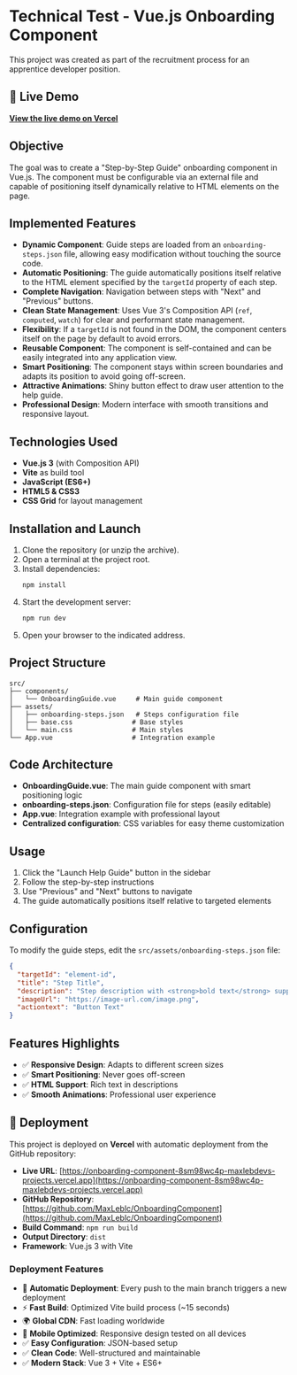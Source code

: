# Technical Test - Vue.js Onboarding Component

This project was created as part of the recruitment process for an apprentice developer position.

## 🌟 Live Demo

**[View the live demo on Vercel](https://onboarding-component-8sm98wc4p-maxlebdevs-projects.vercel.app)**

## Objective

The goal was to create a "Step-by-Step Guide" onboarding component in Vue.js. The component must be configurable via an external file and capable of positioning itself dynamically relative to HTML elements on the page.

## Implemented Features

- **Dynamic Component**: Guide steps are loaded from an `onboarding-steps.json` file, allowing easy modification without touching the source code.
- **Automatic Positioning**: The guide automatically positions itself relative to the HTML element specified by the `targetId` property of each step.
- **Complete Navigation**: Navigation between steps with "Next" and "Previous" buttons.
- **Clean State Management**: Uses Vue 3's Composition API (`ref`, `computed`, `watch`) for clear and performant state management.
- **Flexibility**: If a `targetId` is not found in the DOM, the component centers itself on the page by default to avoid errors.
- **Reusable Component**: The component is self-contained and can be easily integrated into any application view.
- **Smart Positioning**: The component stays within screen boundaries and adapts its position to avoid going off-screen.
- **Attractive Animations**: Shiny button effect to draw user attention to the help guide.
- **Professional Design**: Modern interface with smooth transitions and responsive layout.

## Technologies Used

- **Vue.js 3** (with Composition API)
- **Vite** as build tool
- **JavaScript (ES6+)**
- **HTML5 & CSS3**
- **CSS Grid** for layout management

## Installation and Launch

1. Clone the repository (or unzip the archive).
2. Open a terminal at the project root.
3. Install dependencies:
   ```bash
   npm install
   ```
4. Start the development server:
   ```bash
   npm run dev
   ```
5. Open your browser to the indicated address.

## Project Structure

```
src/
├── components/
│   └── OnboardingGuide.vue     # Main guide component
├── assets/
│   ├── onboarding-steps.json   # Steps configuration file
│   ├── base.css               # Base styles
│   └── main.css               # Main styles
└── App.vue                    # Integration example
```

## Code Architecture

- **OnboardingGuide.vue**: The main guide component with smart positioning logic
- **onboarding-steps.json**: Configuration file for steps (easily editable)
- **App.vue**: Integration example with professional layout
- **Centralized configuration**: CSS variables for easy theme customization

## Usage

1. Click the "Launch Help Guide" button in the sidebar
2. Follow the step-by-step instructions
3. Use "Previous" and "Next" buttons to navigate
4. The guide automatically positions itself relative to targeted elements

## Configuration

To modify the guide steps, edit the `src/assets/onboarding-steps.json` file:

```json
{
  "targetId": "element-id",
  "title": "Step Title",
  "description": "Step description with <strong>bold text</strong> support",
  "imageUrl": "https://image-url.com/image.png",
  "actiontext": "Button Text"
}
```

## Features Highlights

- ✅ **Responsive Design**: Adapts to different screen sizes
- ✅ **Smart Positioning**: Never goes off-screen
- ✅ **HTML Support**: Rich text in descriptions
- ✅ **Smooth Animations**: Professional user experience

## 🚀 Deployment

This project is deployed on **Vercel** with automatic deployment from the GitHub repository:

- **Live URL**: [https://onboarding-component-8sm98wc4p-maxlebdevs-projects.vercel.app](https://onboarding-component-8sm98wc4p-maxlebdevs-projects.vercel.app)
- **GitHub Repository**: [https://github.com/MaxLeblc/OnboardingComponent](https://github.com/MaxLeblc/OnboardingComponent)
- **Build Command**: `npm run build`
- **Output Directory**: `dist`
- **Framework**: Vue.js 3 with Vite

### Deployment Features

- 🔄 **Automatic Deployment**: Every push to the main branch triggers a new deployment
- ⚡ **Fast Build**: Optimized Vite build process (~15 seconds)
- 🌍 **Global CDN**: Fast loading worldwide
- 📱 **Mobile Optimized**: Responsive design tested on all devices
- ✅ **Easy Configuration**: JSON-based setup
- ✅ **Clean Code**: Well-structured and maintainable
- ✅ **Modern Stack**: Vue 3 + Vite + ES6+
